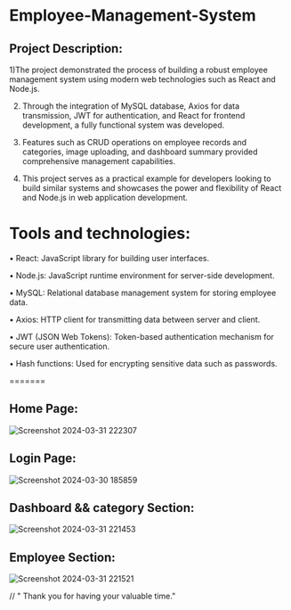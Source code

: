 
# Employee-Management-System


 ##  Project Description:

1)The project demonstrated the process of building a robust employee management system using modern web technologies such as React and Node.js.

2) Through the integration of MySQL database, Axios for data transmission, JWT for authentication, and React for frontend development, a fully functional system was developed.

3) Features such as CRUD operations on employee records and categories, image uploading, and dashboard summary provided comprehensive management capabilities.

4) This project serves as a practical example for developers looking to build similar systems and showcases the power and flexibility of React and Node.js in web application development.


Tools and technologies:
=======

•	React: JavaScript library for building user interfaces.

•	Node.js: JavaScript runtime environment for server-side development.

•	MySQL: Relational database management system for storing employee data.

•	Axios: HTTP client for transmitting data between server and client.

•	JWT (JSON Web Tokens): Token-based authentication mechanism for secure user authentication.

•	Hash functions: Used for encrypting sensitive data such as passwords.




=======
## Home Page:

![Screenshot 2024-03-31 222307](https://github.com/indhu2010/Employee-Management-System/assets/123257572/fc31343f-8057-4ed4-ae33-7063b16b93ff)


## Login Page:
![Screenshot 2024-03-30 185859](https://github.com/indhu2010/Employee-Management-System/assets/123257572/313ac086-ba59-4c48-90ef-3d4dc983efb6)

## Dashboard && category Section:
![Screenshot 2024-03-31 221453](https://github.com/indhu2010/Employee-Management-System/assets/123257572/b821fbcf-6f0c-4ec3-bdfe-2f6823a0d4fe)

## Employee Section:
![Screenshot 2024-03-31 221521](https://github.com/indhu2010/Employee-Management-System/assets/123257572/bab42c27-0df5-499e-8ffc-aa8a78cf9d8a)

// " Thank you for having your valuable time."
